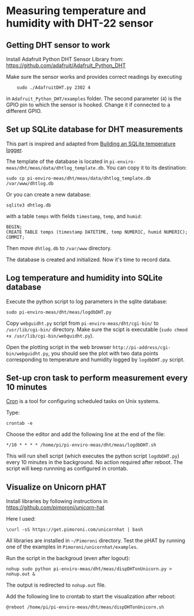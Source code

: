# Measuring temperature and humidity with DHT-22 sensor


## Getting DHT sensor to work

Install Adafruit Python DHT Sensor Library from:
https://github.com/adafruit/Adafruit_Python_DHT

Make sure the sensor works and provides correct readings by executing

```
	sudo ./AdafruitDHT.py 2302 4
```

in `Adafruit_Python_DHT/examples` folder. The second parameter (`4`) is the GPIO pin to which the sensor is hooked. Change it if connected to a different GPIO.


## Set up SQLite database for DHT measurements

This part is inspired and adapted from [Building an SQLite temperature logger](http://raspberrywebserver.com/cgiscripting/rpi-temperature-logger/building-an-sqlite-temperature-logger.html).

The template of the database is located in `pi-enviro-meas/dht/meas/data/dhtlog_template.db`. You can copy it to its destination:

```
sudo cp pi-enviro-meas/dht/meas/data/dhtlog_template.db /var/www/dhtlog.db
```


Or you can create a new database:

```
sqlite3 dhtlog.db
```

with a table `temps` with fields `timestamp`, `temp`, and `humid`:

```
BEGIN;
CREATE TABLE temps (timestamp DATETIME, temp NUMERIC, humid NUMERIC);
COMMIT;
```

Then move `dhtlog.db` to `/var/www` directory.

The database is created and initialized. Now it's time to record data.

## Log temperature and humidity into SQLite database

Execute the python script to log parameters in the sqlite database:

```
sudo pi-enviro-meas/dht/meas/logdbDHT.py
```

Copy `webguidht.py` script from `pi-enviro-meas/dht/cgi-bin/` to `/usr/lib/cgi-bin/` directory. Make sure the scipt is executable (`sudo chmod +x /usr/lib/cgi-bin/webguidht.py`).

Open the plotting script in the web browser `http://pi-address/cgi-bin/webguidht.py`, you should see the plot with two data points corresponding to temperature and humidity logged by `logdbDHT.py` script.

## Set-up cron task to perform measurement every 10 minutes

[Cron](https://www.raspberrypi.org/documentation/linux/usage/cron.md) is a tool for configuring scheduled tasks on Unix systems.

Type:

```
crontab -e
```

Choose the editor and add the following line at the end of the file:

```
*/10 * * * * /home/pi/pi-enviro-meas/dht/meas/logdbDHT.sh
```

This will run shell script (which executes the python script `logdbDHT.py`) every 10 minutes in the background. No action required after reboot. The script will keep runnning as configured in crontab.

## Visualize on Unicorn pHAT

Install libraries by following instructions in https://github.com/pimoroni/unicorn-hat

Here I used:

```
\curl -sS https://get.pimoroni.com/unicornhat | bash
```

All libraries are installed in `~/Pimoroni` directory. Test the pHAT by running one of the examples in `Pimoroni/unicornhat/examples`.

Run the script in the backgroud (even after logout):

```
nohup sudo python pi-enviro-meas/dht/meas/dispDHTonUnicorn.py > nohup.out &
```

The output is redirected to `nohup.out` file.

Add the following line to crontab to start the visualization after reboot:

```
@reboot /home/pi/pi-enviro-meas/dht/meas/dispDHTonUnicorn.sh
```
